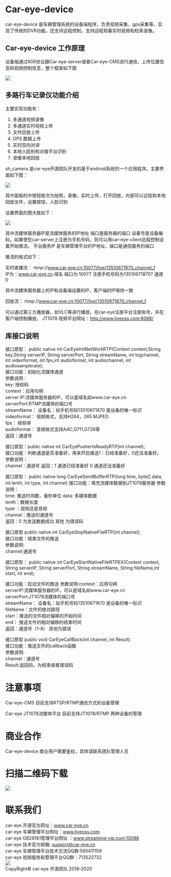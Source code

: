 ﻿# Car-eye-device
 
car-eye-device 是车辆管理系统的设备端程序，负责视频采集，gps采集等，实现了传统的DVR功能。还支持远程控制，支持远程观看实时视频和检索录像。

## Car-eye-device 工作原理
设备端通过808协议跟Car-eye-server或者Car-eye-CMS进行通信，上传位置信息和视频控制信息，整个框架如下图    


![](https://gitee.com/careye_open_source_platform_group/Car-eye-device/raw/master/picture/car-eye-device-machine.png)




## 多路行车记录仪功能介绍

主要实现功能有：

1. 多通道视频录像
2. 多通道实时视频上传
3. 文件回放上传
4. GPS 数据上传
5. 实时双向对讲
6. 本地人脸别和对接平台识别
7. 录像本地回放

sh_camera 是car-eye开源团队开发的基于android系统的一个应用程序。主要界面如下图：

![](https://github.com/Car-eye-team/Car-eye-device/blob/master/picture/pusher.jpg)

其中面板的中按钮依次为拍照，录像，实时上传，打开回放，内部可以远程和本地回放文件，设置按钮，人脸识别



设置界面的图大致如下：

![](https://github.com/Car-eye-team/Car-eye-device/blob/master/picture/settings.png)

其中流媒体服务器IP是流媒体服务的IP地址
端口是服务器的端口
设备号是设备编码，如果使在car-server上注册为手机号码，则可以用car-eye-client远程控制设备开始推流。
平台服务IP 是车辆管理平台的IP地址，端口是通信服务的端口

推流的格式如下：

实时直播流：
rtmp://www.car-eye.cn:10077/live/13510671870_channel_1     
IP为：www.car-eye.cn 域名
端口为:10077
注册手机号码为13510671870?
通道0

其中流媒体服务器上的IP和设备端设置的IP，客户端的IP保持一致

回放流：
rtmp://www.car-eye.cn:10077/live/13510671870_channel_1 

可以通过第三方播放器，如VLC等进行播放。在car-eye注册平台注册账号，并在客户端控制播放。
JT1078 视频平台网址：http://www.liveoss.com:8088/   


## 库接口说明

接口原型： public native int CarEyeInitNetWorkRTP(Context context,String key,String serverIP, String serverPort, String streamName, int logchannel, int videoformat, int fps,int audioformat, int audiochannel, int audiosamplerate);     
接口功能：初始化流媒体通道     
参数说明：   
key: 授权码    
context：应用句柄   
server IP:流媒体服务器的IP，可以是域名如www.car-eye.cn  
serverPort:RTMP流媒体的端口号     
streamName： 设备名：如手机号码13510671870 是设备的唯一标识    
videoformat： 视频格式，支持H264，265 MJPEG    
fps： 帧频率  
audioformat： 音频格式支持AAC,G711,G726等    
返回：通道号

接口原型：public native int 	 CarEyePusherIsReadyRTP(int channel);     
接口功能：判断通道是否准备好，用来开启推送1：已经准备好，0还没准备好。   
参数说明：   
channel：通道号
返回：1 通道已经准备好 0 通道还没准备好

接口原型： public native long   CarEyeSendBufferRTP(long time, byte[] data, int lenth, int type, int channel)
接口功能：填充流媒体数据到JT1078服务器 
参数说明：   
time: 推送时间数，毫秒单位
data:  多媒体数据   
lenth：数据长度    
type ：视频还是音频   
channel：推送的通道号  
返回：0 为发送数据成功  其他 为错误码    

接口原型 public native int    CarEyeStopNativeFileRTP(int channel);   
接口功能：结束文件的推送   
参数说明:   
channel:通道号  

接口原型： public native int   CarEyeStartNativeFileRTPEX(Context context, String serverIP, String serverPort, String streamName,  String fileName,int start, int end);          

接口功能：启动文件的推送 
参数说明:context：应用句柄  
serverIP:流媒体服务器的IP，可以是域名如www.car-eye.cn     
serverPort:JT1078流媒体的端口号      
streamName： 设备名：如手机号码13510671870 是设备的唯一标识  
fileName：文件的绝对路径      
start：推送的文件相对偏移的开始时间     
end：  推送文件的相对偏移的结束时间     
返回：通道号（1-8） 其他为错误  

接口原型   public void  CarEyeCallBack(int channel, int Result)   
接口功能：推送文件的callback函数      
参数说明:    
channel：通道号     
Result:返回码，为结束或者错误码     

# 注意事项

Car-eye-CMS 目前支持RTSP/RTMP通信方式的设备管理

Car-eye JT1078流媒体平台 目前支持JT1078/RTMP 两种设备的管理

# 商业合作

Car-eye-device 商业用户需要鉴权，具体请联系团队管理人员


# 扫描二维码下载       
![](https://gitee.com/careye_open_source_platform_group/Car-eye-device/raw/master/picture/android%20DVR%20%E4%BA%8C%E7%BB%B4%E7%A0%81.png)


# 联系我们

car-eye 开源官方网址：www.car-eye.cn    
car-eye 车辆管理平台网址：www.liveoss.com  
car-eye GB28181管理平台网址 ：www.streaming-vip.com:10088     
car-eye 技术官方邮箱: support@car-eye.cn  
car-eye 车辆管理平台技术交流QQ群:590411159   
car-eye 视频服务和管理平台QQ群：713522732     
![](https://gitee.com/careye_open_source_platform_group/car-eye-jtt1078-media-server/raw/master/QQ/QQ.jpg)   
CopyRight©  car-eye 开源团队 2018-2020

